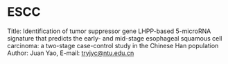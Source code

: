 # ESCC
Title: Identification of tumor suppressor gene LHPP-based 5-microRNA signature that predicts the early- and mid-stage esophageal squamous cell carcinoma: a two-stage case-control study in the Chinese Han population
Author: Juan Yao, E-mail: tryjyc@ntu.edu.cn
